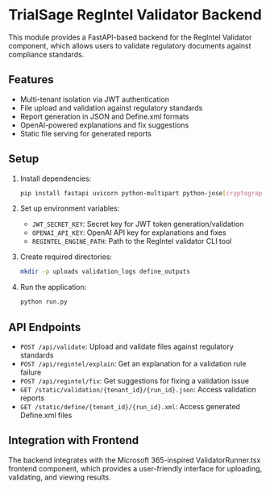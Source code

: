 # TrialSage RegIntel Validator Backend

This module provides a FastAPI-based backend for the RegIntel Validator component, which allows users to validate regulatory documents against compliance standards.

## Features

- Multi-tenant isolation via JWT authentication
- File upload and validation against regulatory standards
- Report generation in JSON and Define.xml formats
- OpenAI-powered explanations and fix suggestions
- Static file serving for generated reports

## Setup

1. Install dependencies:
   ```bash
   pip install fastapi uvicorn python-multipart python-jose[cryptography] pydantic
   ```

2. Set up environment variables:
   - `JWT_SECRET_KEY`: Secret key for JWT token generation/validation
   - `OPENAI_API_KEY`: OpenAI API key for explanations and fixes
   - `REGINTEL_ENGINE_PATH`: Path to the RegIntel validator CLI tool

3. Create required directories:
   ```bash
   mkdir -p uploads validation_logs define_outputs
   ```

4. Run the application:
   ```bash
   python run.py
   ```

## API Endpoints

- `POST /api/validate`: Upload and validate files against regulatory standards
- `POST /api/regintel/explain`: Get an explanation for a validation rule failure
- `POST /api/regintel/fix`: Get suggestions for fixing a validation issue
- `GET /static/validation/{tenant_id}/{run_id}.json`: Access validation reports
- `GET /static/define/{tenant_id}/{run_id}.xml`: Access generated Define.xml files

## Integration with Frontend

The backend integrates with the Microsoft 365-inspired ValidatorRunner.tsx frontend component, which provides a user-friendly interface for uploading, validating, and viewing results.